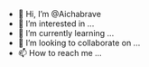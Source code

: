 - 👋 Hi, I’m @Aichabrave
- 👀 I’m interested in ...
- 🌱 I’m currently learning ...
- 💞️ I’m looking to collaborate on ...
- 📫 How to reach me ...

<!---
Aichabrave/Aichabrave is a ✨ special ✨ repository because its `README.md` (this file) appears on your GitHub profile.
You can click the Preview link to take a look at your changes.
--->
